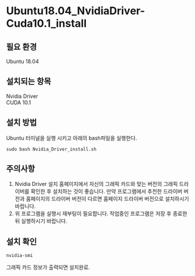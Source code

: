 # Ubuntu18.04_NvidiaDriver-Cuda10.1_install

## 필요 환경
Ubuntu 18.04

## 설치되는 항목
Nvidia Driver\
CUDA 10.1

## 설치 방법
Ubuntu 터미널을 실행 시키고 아래의 bash파일을 실행한다.
~~~
sudo bash Nvidia_Driver_install.sh
~~~

## 주의사항
1. Nvidia Driver 설치 홈페이지에서 자신의 그래픽 카드와 맞는 버전의 그래픽 드라이버를 확인한 후 설치하는 것이 좋습니다. 만약 프로그램에서 추천한 드라이버 버전과 홈페이지의 드라이버 버전이 다르면 홈페이지 드라이버 버전으로 설치하시기 바랍니다.
2. 위 프로그램을 실행시 재부팅이 필요합니다. 작업중인 프로그램은 저장 후 종료한 뒤 실행하시기 바랍니다.

## 설치 확인
~~~
nvidia-smi
~~~
 그래픽 카드 정보가 출력되면 설치완료.
